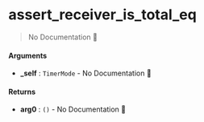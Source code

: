 # assert\_receiver\_is\_total\_eq

> No Documentation 🚧

#### Arguments

- **\_self** : `TimerMode` \- No Documentation 🚧

#### Returns

- **arg0** : `()` \- No Documentation 🚧